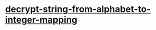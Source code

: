 # [decrypt-string-from-alphabet-to-integer-mapping](https://leetcode-cn.com/problems/decrypt-string-from-alphabet-to-integer-mapping)
